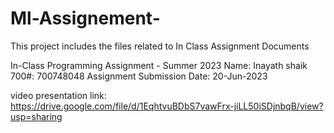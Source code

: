 # Ml-Assignement-

This project includes the files related to In Class Assignment Documents

In-Class Programming Assignment - Summer 2023 Name: Inayath shaik 700#: 700748048  Assignment Submission Date: 20-Jun-2023



video presentation link: https://drive.google.com/file/d/1EqhtvuBDbS7vawFrx-jiLL50iSDjnbqB/view?usp=sharing
